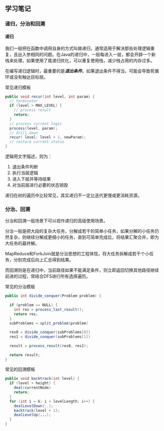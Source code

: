 ## 学习笔记

### 递归，分治和回溯

#### 递归

我们一般把在函数中调用自身的方式叫做递归，通常适用于解决那些处理逻辑重复，且出入参相同的问题。在Java的递归中，一般每进入一层，都会开辟一个新栈来处理，如果使用了尾递归优化，可以重复使用栈，减少栈占用的内存过多。

在编写递归逻辑时，最重要的是***退出条件***。如果退出条件不得当，可能会导致死循环或没有触达目标层。

常见递归模板

```java
public void recur(int level, int param) { 
  // terminator 
  if (level > MAX_LEVEL) { 
    // process result 
    return; 
  }
  // process current logic 
  process(level, param); 
  // drill down 
  recur( level: level + 1, newParam); 
  // restore current status 
}
```

逻辑用文字描述，则为：

1. 退出条件判断
2. 执行当层逻辑
3. 进入下层并等待结果
4. 对当前层进行必要的状态销毁

递归在树的遍历中比较常见，其实递归不一定比迭代更慢或更消耗资源。

### 分治、回溯

分治和回溯一般场景下可以视作递归的高级使用场景。

分治一般是把大段的复杂大任务，分解成若干的简单小任务，如果分解的小任务仍然复杂，则继续分解成更细小的任务，直到可简单完成后，将结果汇聚合并，即为大任务的最终解。

MapReduce和ForkJoin就是分治思想的工程体现，将大任务拆解成若干个小任务，分别完成后向上汇总得到结果。

而回溯则是在递归中，当前路径如果不能满足条件，则立即返回切换其他路径继续前进的过程，常结合DFS进行所有选择遍历。

常见的分治模板

```java
public int divide_conquer(Problem problem) {
  
  if (problem == NULL) {
    int res = process_last_result();
    return res;     
  }
  subProblems = split_problem(problem)
  
  res0 = divide_conquer(subProblems[0])
  res1 = divide_conquer(subProblems[1])
  
  result = process_result(res0, res1);
  
  return result;
}
```

常见的回溯模板

```java
public void backtrack(int level) {
  if (level > height) {
    deal(currentNode)
    return;
  }
  for (int i = k; i < levelLength; i++) {
    dealLevelDown(..);
    backtrack(level + 1);
    dealLevelUp(...);
  }
}
```